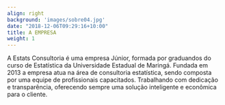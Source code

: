 ```yaml
---
align: right
background: 'images/sobre04.jpg'
date: "2018-12-06T09:29:16+10:00"
title: A EMPRESA
weight: 1
---
```


A Estats Consultoria é uma empresa Júnior, formada por graduandos do curso de Estatística da Universidade Estadual de Maringá. Fundada em 2013 a empresa atua na área de consultoria estatística, sendo composta por uma equipe de profissionais capacitados. Trabalhando com dedicação e transparência, oferecendo sempre uma solução inteligente e econômica para o cliente.

